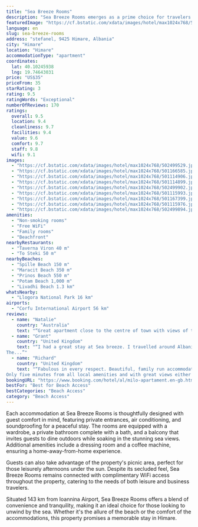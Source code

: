 ```yaml
---
title: "Sea Breeze Rooms"
description: "Sea Breeze Rooms emerges as a prime choice for travelers seeking a serene beachfront escape in Himare, boasting an impressive proximity to the pristine shores of Spille Beach, Maracit Beach, and Prinos Beach."
featuredImage: "https://cf.bstatic.com/xdata/images/hotel/max1024x768/502499529.jpg?k=23b35d01d1c649bb0f6da817f349e3fee26fea0feb7a1df5b4fcede22e33ce4f&o=&hp=1"
language: en
slug: sea-breeze-rooms
address: "stefanel, 9425 Himare, Albania"
city: "Himare"
location: "Himare"
accommodationType: "apartment"
coordinates:
  lat: 40.10245938
  lng: 19.74643031
price: "US$35"
priceFrom: 35
starRating: 3
rating: 9.5
ratingWords: "Exceptional"
numberOfReviews: 170
ratings:
  overall: 9.5
  location: 9.4
  cleanliness: 9.7
  facilities: 9.4
  value: 9.6
  comfort: 9.7
  staff: 9.8
  wifi: 9.1
images:
  - "https://cf.bstatic.com/xdata/images/hotel/max1024x768/502499529.jpg?k=23b35d01d1c649bb0f6da817f349e3fee26fea0feb7a1df5b4fcede22e33ce4f&o=&hp=1"
  - "https://cf.bstatic.com/xdata/images/hotel/max1024x768/501166585.jpg?k=3825d8f4cdd305e18ec315ea50a16c134e8725b3ec703074593454ea2c471028&o=&hp=1"
  - "https://cf.bstatic.com/xdata/images/hotel/max1024x768/501114906.jpg?k=5eafb19931c6a03751d1e73e27ffc565dd0cfdc4ddf84e8b8779e78576dec24a&o=&hp=1"
  - "https://cf.bstatic.com/xdata/images/hotel/max1024x768/501114899.jpg?k=ae0c5885ef8a036dad9f6a31e2ed7111c3bd2298d733a4924717d76d4a3c24b9&o=&hp=1"
  - "https://cf.bstatic.com/xdata/images/hotel/max1024x768/502499902.jpg?k=118ae0527097d8ac19afc4b8219b5eeca22fbb82c9e598b66ff18b6bf80f005b&o=&hp=1"
  - "https://cf.bstatic.com/xdata/images/hotel/max1024x768/501115993.jpg?k=ff010b91383eaead12f72022f4fc9a7f67f620c26b545ecb81efe97df4e49649&o=&hp=1"
  - "https://cf.bstatic.com/xdata/images/hotel/max1024x768/501167399.jpg?k=f7b511b210dffb6c82463f8cbc11f642c2b78070ca2847c61588d2dbc73a3d1b&o=&hp=1"
  - "https://cf.bstatic.com/xdata/images/hotel/max1024x768/501115976.jpg?k=ab3beb70eccae86565a5be957db7e9bf6b8da88289f0cb1102e1c09bad148f4d&o=&hp=1"
  - "https://cf.bstatic.com/xdata/images/hotel/max1024x768/502499894.jpg?k=f6ae6e5841c85c0dc888846d2c2734dbec96f16ed8e602f2a709c619360aaad7&o=&hp=1"
amenities:
  - "Non-smoking rooms"
  - "Free WiFi"
  - "Family rooms"
  - "Beachfront"
nearbyRestaurants:
  - "Taverna Viron 40 m"
  - "To Steki 50 m"
nearbyBeaches:
  - "Spille Beach 150 m"
  - "Maracit Beach 350 m"
  - "Prinos Beach 550 m"
  - "Potam Beach 1,000 m"
  - "Livadhi Beach 1.3 km"
whatsNearby:
  - "Llogora National Park 16 km"
airports:
  - "Corfu International Airport 56 km"
reviews:
  - name: "Natalie"
    country: "Australia"
    text: "“Great apartment close to the centre of town with views of the city, garden below and sea. Yes, you have to climb a couple of stairs to reach the apartment (that's how you get the views!) but it is still a very convenient quiet location with a...”"
  - name: "Grant"
    country: "United Kingdom"
    text: "“I had a great stay at Sea breeze. I travelled around Albania for 2 weeks and it was my favourite place I stayed in. LLambro met me at the property and gave me some great information on the places to go and visit and restaurants to eat in
The...”"
  - name: "Richard"
    country: "United Kingdom"
    text: "“Fabulous in every respect. Beautiful, family run accommodation with lovely garden. Spotlessly clean and great facilities. Very helpful and hospitable family.
Only five minutes from all local amenities and with great views either side. Will...”"
bookingURL: "https://www.booking.com/hotel/al/milo-apartament.en-gb.html?aid=8035640"
bestFor: "Best for Beach Access"
bestCategories: "Beach Access"
category: "Beach Access"
---
```


Each accommodation at Sea Breeze Rooms is thoughtfully designed with guest comfort in mind, featuring private entrances, air conditioning, and soundproofing for a peaceful stay. The rooms are equipped with a wardrobe, a private bathroom complete with a bath, and a balcony that invites guests to dine outdoors while soaking in the stunning sea views. Additional amenities include a dressing room and a coffee machine, ensuring a home-away-from-home experience.

Guests can also take advantage of the property's picnic area, perfect for those leisurely afternoons under the sun. Despite its secluded feel, Sea Breeze Rooms remains connected with complimentary WiFi access throughout the property, catering to the needs of both leisure and business travelers.

Situated 143 km from Ioannina Airport, Sea Breeze Rooms offers a blend of convenience and tranquility, making it an ideal choice for those looking to unwind by the sea. Whether it's the allure of the beach or the comfort of the accommodations, this property promises a memorable stay in Himare.